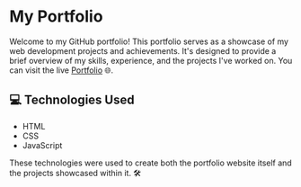 # My Portfolio

Welcome to my GitHub portfolio! This portfolio serves as a showcase of my web development projects and achievements. 
It's designed to provide a brief overview of my skills, experience, and the projects I've worked on. You can visit the live [Portfolio](https://saish459.github.io/) 🌐.


## 💻 Technologies Used

- HTML
- CSS
- JavaScript

These technologies were used to create both the portfolio website itself and the projects showcased within it. 🛠️

